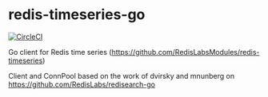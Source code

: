 # redis-timeseries-go
[![CircleCI](https://circleci.com/gh/RedisLabs/redis-timeseries-go.svg?style=svg&circle-token=022ed6c86563cbb7d19ff4fd3ca6eab9053603f2)](https://circleci.com/gh/RedisLabs/redis-timeseries-go)

Go client for Redis time series (https://github.com/RedisLabsModules/redis-timeseries)

Client and ConnPool based on the work of dvirsky and mnunberg on https://github.com/RedisLabs/redisearch-go
